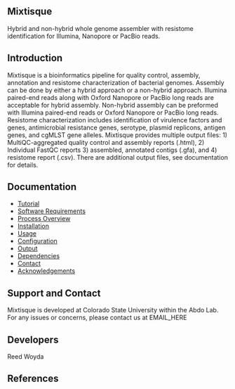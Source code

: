Mixtisque
---------
Hybrid and non-hybrid whole genome assembler with resistome identification for Illumina, Nanopore or PacBio reads.

Introduction
------------
Mixtisque is a bioinformatics pipeline for quality control, assembly, annotation and resistome characterization of bacterial genomes. Assembly can be done by either a hybrid approach or a non-hybrid approach. Illumina paired-end reads along with Oxford Nanopore or PacBio long reads are acceptable for hybrid assembly. Non-hybrid assembly can be preformed with Illumina paired-end reads or Oxford Nanopore or PacBio long reads. Resistome characterization includes identification of virulence factors and genes, antimicrobial resistance genes, serotype, plasmid replicons, antigen genes, and cgMLST gene alleles. Mixtisque provides multiple output files: 1) MultiQC-aggregated quality control and assembly reports (.html), 2) Individual FastQC reports 3) assembled, annotated contigs (.gfa), and 4) resistome report (.csv). There are additional output files, see documentation for details. 

Documentation
-------------
  - [Tutorial](https://github.com/BioRRW/Mixtisque/blob/master/docs/tutorial.md)
  - [Software Requirements](https://github.com/BioRRW/Mixtisque/blob/master/docs/requirements.md)
  - [Process Overview](https://github.com/BioRRW/Mixtisque/blob/master/docs/process.md)
  - [Installation](https://github.com/BioRRW/Mixtisque/blob/master/docs/installation.md)
  - [Usage](https://github.com/BioRRW/Mixtisque/blob/master/docs/usage.md)
  - [Configuration](https://github.com/BioRRW/Mixtisque/blob/master/docs/configuration.md)
  - [Output](https://github.com/BioRRW/Mixtisque/blob/master/docs/output.md)
  - [Dependencies](https://github.com/BioRRW/Mixtisque/blob/master/docs/dependencies.md)
  - [Contact](https://github.com/BioRRW/Mixtisque/blob/master/docs/contact.md)
  - [Acknowledgements](https://github.com/BioRRW/Mixtisque/blob/master/docs/acknowledgements.md)

Support and Contact
-------------------
Mixtisque is developed at Colorado State University within the Abdo Lab.
For any issues or concerns, please contact us at EMAIL_HERE

Developers
----------
Reed Woyda

References
----------
